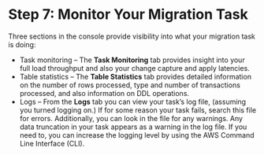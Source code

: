 # Step 7: Monitor Your Migration Task<a name="CHAP_On-PremOracle2Aurora.Steps.Monitor"></a>

Three sections in the console provide visibility into what your migration task is doing:
+ Task monitoring – The **Task Monitoring** tab provides insight into your full load throughput and also your change capture and apply latencies\.
+ Table statistics – The **Table Statistics** tab provides detailed information on the number of rows processed, type and number of transactions processed, and also information on DDL operations\.
+ Logs – From the **Logs** tab you can view your task’s log file, \(assuming you turned logging on\.\) If for some reason your task fails, search this file for errors\. Additionally, you can look in the file for any warnings\. Any data truncation in your task appears as a warning in the log file\. If you need to, you can increase the logging level by using the AWS Command Line Interface \(CLI\)\.